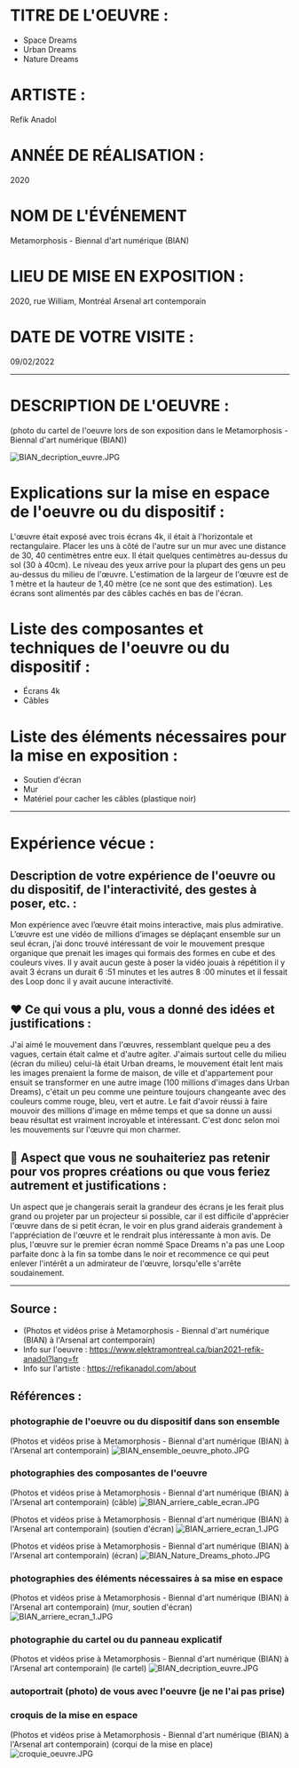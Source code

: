 # TITRE DE L'OEUVRE :

 - Space Dreams
 - Urban Dreams
 - Nature Dreams

# ARTISTE :

 Refik Anadol

# ANNÉE DE RÉALISATION :

 2020

# NOM DE L'ÉVÉNEMENT

 Metamorphosis - Biennal d'art numérique (BIAN)

# LIEU DE MISE EN EXPOSITION :

 2020, rue William, Montréal
 Arsenal art contemporain

# DATE DE VOTRE VISITE :

 09/02/2022

-------------------------------------------------------------------------------------------

# DESCRIPTION DE L'OEUVRE :

(photo du cartel de l'oeuvre lors de son exposition dans le Metamorphosis - Biennal d'art numérique (BIAN))

![BIAN_decription_euvre.JPG](images/BIAN_description_euvre.JPG)

# Explications sur la mise en espace de l'oeuvre ou du dispositif :

L'œuvre était exposé avec trois écrans 4k, il était à l'horizontale et rectangulaire. Placer les uns à côté de l'autre sur un mur avec une distance de 30, 40 centimètres entre eux. Il était quelques centimètres au-dessus du sol (30 à 40cm). Le niveau des yeux arrive pour la plupart des gens un peu au-dessus du milieu de l'œuvre. L'estimation de la largeur de l'œuvre est de 1 mètre et la hauteur de 1,40 mètre (ce ne sont que des estimation). Les écrans sont alimentés par des câbles cachés en bas de l'écran.

# Liste des composantes et techniques de l'oeuvre ou du dispositif :

- Écrans 4k
- Câbles

# Liste des éléments nécessaires pour la mise en exposition :

- Soutien d'écran
- Mur
- Matériel pour cacher les câbles (plastique noir)

-------------------------------------------------------------------------------------------

#  Expérience vécue :

## Description de votre expérience de l'oeuvre ou du dispositif, de l'interactivité, des gestes à poser, etc. :

Mon expérience avec l’œuvre était moins interactive, mais plus admirative. L’œuvre est une vidéo de millions d’images se déplaçant ensemble sur un seul écran, j’ai donc trouvé intéressant de voir le mouvement presque organique que prenait les images qui formais des formes en cube et des couleurs vives. Il y avait aucun geste à poser la vidéo jouais à répétition il y avait 3 écrans un durait 6 :51 minutes et les autres 8 :00 minutes et il fessait des Loop donc il y avait aucune interactivité.

## ❤️ Ce qui vous a plu, vous a donné des idées et justifications :

J'ai aimé le mouvement dans l'œuvres, ressemblant quelque peu a des vagues, certain était calme et d'autre agiter. J'aimais surtout celle du milieu (écran du milieu) celui-là était Urban dreams, le mouvement était lent mais les images prenaient la forme de maison, de ville et d'appartement pour ensuit se transformer en une autre image (100 millions d'images dans Urban Dreams), c'était un peu comme une peinture toujours changeante avec des couleurs comme rouge, bleu, vert et autre. Le fait d'avoir réussi à faire mouvoir des millions d'image en même temps et que sa donne un aussi beau résultat est vraiment incroyable et intéressant. C'est donc selon moi les mouvements sur l'œuvre qui mon charmer.

## 🤔 Aspect que vous ne souhaiteriez pas retenir pour vos propres créations ou que vous feriez autrement et justifications :

Un aspect que je changerais serait la grandeur des écrans je les ferait plus grand ou projeter par un projecteur si possible, car il est difficile d'apprécier l'œuvre dans de si petit écran, le voir en plus grand aiderais grandement à l'appréciation de l'œuvre et le rendrait plus intéressante à mon avis. De plus, l'œuvre sur le premier écran nommé Space Dreams n'a pas une Loop parfaite donc à la fin sa tombe dans le noir et recommence ce qui peut enlever l'intérêt a un admirateur de l'œuvre, lorsqu'elle s'arrête soudainement.

-------------------------------------------------------------------------------------------


## Source :

- (Photos et vidéos prise à Metamorphosis - Biennal d'art numérique (BIAN) à l'Arsenal art contemporain)
- Info sur l'oeuvre : https://www.elektramontreal.ca/bian2021-refik-anadol?lang=fr
- Info sur l'artiste : https://refikanadol.com/about

## Références :
 
### photographie de l'oeuvre ou du dispositif dans son ensemble 

(Photos et vidéos prise à Metamorphosis - Biennal d'art numérique (BIAN) à l'Arsenal art contemporain)
![BIAN_ensemble_oeuvre_photo.JPG](images/BIAN_ensemble_oeuvre_photo.JPG)

### photographies des composantes de l'oeuvre 

(Photos et vidéos prise à Metamorphosis - Biennal d'art numérique (BIAN) à l'Arsenal art contemporain) (câble)
![BIAN_arriere_cable_ecran.JPG](images/BIAN_arriere_cable_ecran.JPG)

(Photos et vidéos prise à Metamorphosis - Biennal d'art numérique (BIAN) à l'Arsenal art contemporain) (soutien d'écran)
![BIAN_arriere_ecran_1.JPG](images/BIAN_arriere_ecran_1.JPG)

(Photos et vidéos prise à Metamorphosis - Biennal d'art numérique (BIAN) à l'Arsenal art contemporain) (écran)
![BIAN_Nature_Dreams_photo.JPG](images/BIAN_Nature_Dreams_photo.JPG)

### photographies des éléments nécessaires à sa mise en espace

(Photos et vidéos prise à Metamorphosis - Biennal d'art numérique (BIAN) à l'Arsenal art contemporain) (mur, soutien d'écran)
![BIAN_arriere_ecran_1.JPG](images/BIAN_arriere_ecran_1.JPG)

### photographie du cartel ou du panneau explicatif 

(Photos et vidéos prise à Metamorphosis - Biennal d'art numérique (BIAN) à l'Arsenal art contemporain) (le cartel)
![BIAN_decription_euvre.JPG](images/BIAN_description_euvre.JPG)

### autoportrait (photo) de vous avec l'oeuvre (je ne l'ai pas prise)

### croquis de la mise en espace

(Photos et vidéos prise à Metamorphosis - Biennal d'art numérique (BIAN) à l'Arsenal art contemporain) (corqui de la mise en place)
![croquie_oeuvre.JPG](images/croquie_oeuvre.JPG)


